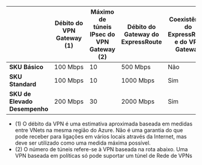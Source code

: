 |    | **Débito do VPN Gateway (1)** | **Máximo de túneis IPsec do VPN Gateway (2)** | **Débito do Gateway do ExpressRoute** | **Coexistência do ExpressRoute e do VPN Gateway**|
|--- |----------------------------|-----------------------------------|-------------------------------------|-----------------------------------------|
| **SKU Básico**              |  100 Mbps | 10                         |  500 Mbps                           | Não   |
| **SKU Standard**           |  100 Mbps | 10                         | 1000 Mbps                           | Sim  |
| **SKU de Elevado Desempenho**   | 200 Mbps  | 30                         | 2000 Mbps                           | Sim  |

- (1) O débito da VPN é uma estimativa aproximada baseada em medidas entre VNets na mesma região do Azure. Não é uma garantia do que pode receber para ligações em vários locais através da Internet, mas deve ser utilizado como uma medida máxima possível.
- (2) O número de túneis refere-se à VPN baseada na rota abaixo. Uma VPN baseada em políticas só pode suportar um túnel de Rede de VPNs


<!--HONumber=Jun16_HO2-->


